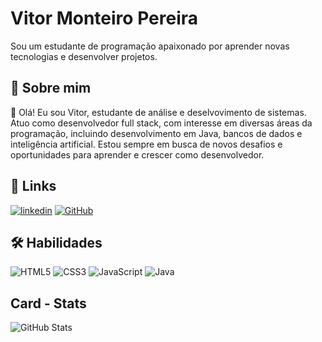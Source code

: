 
# Vitor Monteiro Pereira

Sou um estudante de programação apaixonado por aprender novas tecnologias e desenvolver projetos.

## 🚀 Sobre mim
👋 Olá! Eu sou Vitor, estudante de análise e deselvovimento de sistemas. Atuo como desenvolvedor full stack, com interesse em diversas áreas da programação, incluindo desenvolvimento em Java, bancos de dados e inteligência artificial. Estou sempre em busca de novos desafios e oportunidades para aprender e crescer como desenvolvedor.

## 🔗 Links
[![linkedin](https://img.shields.io/badge/linkedin-0A66C2?style=for-the-badge&logo=linkedin&logoColor=white)](https://www.linkedin.com/in/vitor-monteiro/)
[![GitHub](https://img.shields.io/badge/GitHub-100000?style=for-the-badge&logo=github&logoColor=white)](https://github.com/vitormonteiropereira)


## 🛠 Habilidades
![HTML5](https://img.shields.io/badge/HTML5-E34F26?style=for-the-badge&logo=html5&logoColor=white)
![CSS3](https://img.shields.io/badge/CSS3-1572B6?style=for-the-badge&logo=css3&logoColor=white)
![JavaScript](https://img.shields.io/badge/JavaScript-F7DF1E?style=for-the-badge&logo=javascript&logoColor=black)
![Java](https://img.shields.io/badge/java-%23ED8B00.svg?style=for-the-badge&logo=openjdk&logoColor=white)



## Card - Stats

![GitHub Stats](https://github-readme-stats.vercel.app/api?username=vitormonteiropereira&theme=transparent&bg_color=000&border_color=30A3DC&show_icons=true&icon_color=30A3DC&title_color=E94D5F&text_color=FFF)
